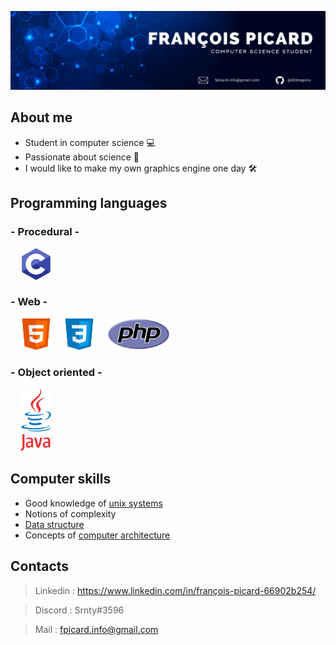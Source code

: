 ![Banner](https://raw.githubusercontent.com/d2dragono/d2dragono/main/github_banniere.gif)

## About me

- Student in computer science 💻
- Passionate about science 🧪
- I would like to make my own graphics engine one day 🛠

## Programming languages
###   - Procedural -
&nbsp;&nbsp;&nbsp;&nbsp;<img src="https://raw.githubusercontent.com/d2dragono/d2dragono/9ce2f87ae8062fd4167b2747101d483686f7539a/c.svg" width="50" height="50">

###   - Web -
&nbsp;&nbsp;&nbsp;&nbsp;<img src="https://raw.githubusercontent.com/d2dragono/d2dragono/9ce2f87ae8062fd4167b2747101d483686f7539a/html.svg" width="50" height="50">
&nbsp;&nbsp;&nbsp;&nbsp;<img src="https://raw.githubusercontent.com/d2dragono/d2dragono/9ce2f87ae8062fd4167b2747101d483686f7539a/css.svg" width="50" height="50">
&nbsp;&nbsp;&nbsp;&nbsp;<img src="https://raw.githubusercontent.com/d2dragono/d2dragono/main/PHP.png" width="100" height="50">

###   - Object oriented -
&nbsp;&nbsp;&nbsp;&nbsp;<img src="https://raw.githubusercontent.com/d2dragono/d2dragono/main/java.png" width="50" height="100">

## Computer skills
- Good knowledge of [unix systems](https://en.wikipedia.org/wiki/Unix)
- Notions of complexity
- [Data structure](https://en.wikipedia.org/wiki/Data_structure)
- Concepts of [computer architecture](https://en.wikipedia.org/wiki/Computer_architecture)

## Contacts
> Linkedin : https://www.linkedin.com/in/françois-picard-66902b254/

> Discord : Srnty#3596

> Mail : fpicard.info@gmail.com
